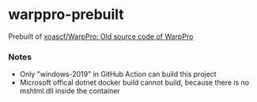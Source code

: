 warppro-prebuilt
================
Prebuilt of [xoascf/WarpPro: Old source code of WarpPro](https://github.com/xoascf/WarpPro)

### Notes
- Only "windows-2019" in GitHub Action can build this project
- Microsoft offical dotnet docker build cannot build, because there is no mshtml.dll inside the container
